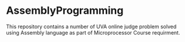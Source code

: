 # AssemblyProgramming

This repository contains a number of UVA online judge problem solved using Assembly language as part of Microprocessor Course requirment.
